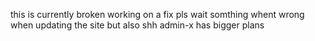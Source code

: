 this is currently broken working on a fix pls wait somthing whent wrong when updating the site but also shh admin-x has bigger plans
